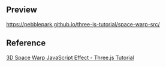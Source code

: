 ## Preview
https://pebblepark.github.io/three-js-tutorial/space-warp-src/

## Reference
[3D Space Warp JavaScript Effect - Three.js Tutorial](https://www.youtube.com/watch?v=Bed1z7f1EI4&t=17s&ab_channel=RedStapler)

